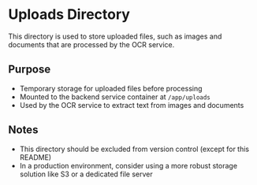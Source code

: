 # Uploads Directory

This directory is used to store uploaded files, such as images and documents that are processed by the OCR service.

## Purpose

- Temporary storage for uploaded files before processing
- Mounted to the backend service container at `/app/uploads`
- Used by the OCR service to extract text from images and documents

## Notes

- This directory should be excluded from version control (except for this README)
- In a production environment, consider using a more robust storage solution like S3 or a dedicated file server
